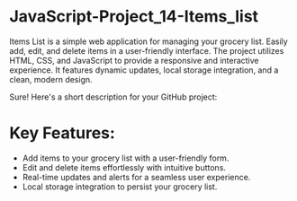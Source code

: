 # JavaScript-Project_14-Items_list

Items List is a simple web application for managing your grocery list. Easily add, edit, and delete items in a user-friendly interface. The project utilizes HTML, CSS, and JavaScript to provide a responsive and interactive experience. It features dynamic updates, local storage integration, and a clean, modern design.

Sure! Here's a short description for your GitHub project:

# Key Features:
* Add items to your grocery list with a user-friendly form.
* Edit and delete items effortlessly with intuitive buttons.
* Real-time updates and alerts for a seamless user experience.
* Local storage integration to persist your grocery list.
